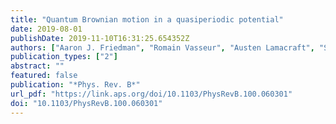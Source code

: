 ```yaml
---
title: "Quantum Brownian motion in a quasiperiodic potential"
date: 2019-08-01
publishDate: 2019-11-10T16:31:25.654352Z
authors: ["Aaron J. Friedman", "Romain Vasseur", "Austen Lamacraft", "S. A. Parameswaran"]
publication_types: ["2"]
abstract: ""
featured: false
publication: "*Phys. Rev. B*"
url_pdf: "https://link.aps.org/doi/10.1103/PhysRevB.100.060301"
doi: "10.1103/PhysRevB.100.060301"
---
```


